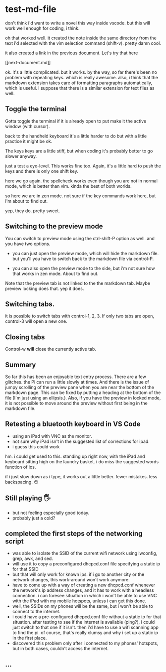 # test-md-file

don't think i'd want to write a novel this way inside vscode. but this will work
well enough for coding, i think.

oh that worked well. it created the note inside the same directory from the text
i'd selected with the vim selection command (shift-v). pretty damn cool.

it also created a link in the previous document. Let's try that here

[[next-document.md]]

ok. it's a little complicated. but it works. by the way, so far there's been no problem with repeating keys. which is really awesome. also, i think that the markdown extension takes care of formatting paragraphs automatically, which is useful. I suppose that there is a similar extension for text files as well.

## Toggle the terminal

Gotta toggle the terminal if it is already open to put make it the active window (with cursor).

back to the handheld keyboard it's a little harder to do but with a little practice it might be ok.

The keys keys are a little stiff, but when coding it's probably better to go slower anyway.

 just a test a eye-level. This works fine too. Again, it's a little hard to push the keys and there is only one shift key.

here we go again. the spellcheck works even though you are not in normal mode, which is better than vim. kinda the best of both worlds.  

so here we are in zen mode. not sure if the key commands work here, but i'm about to find out.

yep, they do. pretty sweet.

## Switching to the preview mode

You can switch to preview mode using the ctrl-shift-P option as well. and you have two options. 

- you can just open the preview mode, which will hide the markdown file. but you'll you have to switch back to the markdown file via control-P.

- you can also open the preview mode to the side, but i'm not sure how that works in zen mode. About to find out.

Note that the preview tab is not linked to the the markdown tab. Maybe preview locking does that. yep it does.

## Switching tabs.

it is possible to switch tabs with control-1, 2, 3. If only two tabs are open, control-3 will open a new one.

## Closing tabs

Control-w **will** close the currently active tab.

## Summary

So far this has been an enjoyable text entry process. There are a few glitches. the Pi can run a little slowly at times. And there is the issue of jumpy scrolling of the preview pane when you are near the bottom of the markdown page. This can be fixed by putting a heading at the bottom of the file (I'm just using an ellipsis.). Also, if you have the preview in locked mode, it is not possible to move around the preview without first being in the markdown file. 

## Retesting a bluetooth keyboard in VS Code
- using an iPad with VNC as the monitor.
- not sure why iPad isn't in the suggested list of corrections for ipad.
- i guess this could work 

hm. i could get used to this. standing up right now, with the iPad and keyboard sitting high on the laundry basket. i do miss the suggested words function of ios.

if i just slow down as i type, it works out a little better. fewer mistakes. less backspacing. 😏

## Still playing 🖐️
- but not feeling especially good today.
- probably just a cold?

## completed the first steps of the networking script
- was able to isolate the SSID of the current wifi network using iwconfig, grep, awk, and sed.
- will use it to copy a preconfigured dhcpcd.conf file specifying a static ip for that SSID
- but that will only work for known ips. if i go to another city or the network changes, this work-around won't work anymore.
- have to come up with a way of creating a new dhcpcd.conf whenever the network's ip address changes, and it has to work with a headless connection. i can foresee situation in which i won't be able to use VNC with the iPad with my mobile hotspots, unless i can get this done.
- well, the SSIDs on my phones will be the same, but i won't be able to connect to the internet.
- i could have a pre-configured dhcpcd.conf file without a static ip for that situation. after testing to see if the internet is available (ping?), i could just switch to that one if it isn't. then i'd have to use a wifi scanning app to find the pi. of course, that's really clumsy and why i set up a static ip in the first place.
- discovered this problem only after i connected to my phones' hotspots, but in both cases, couldn't access the internet.


## ...
